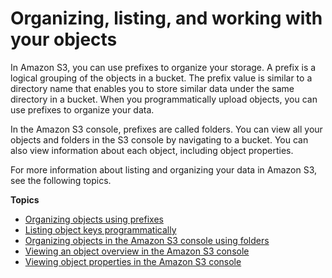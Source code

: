 # Organizing, listing, and working with your objects<a name="organizing-objects"></a>

In Amazon S3, you can use prefixes to organize your storage\. A prefix is a logical grouping of the objects in a bucket\. The prefix value is similar to a directory name that enables you to store similar data under the same directory in a bucket\. When you programmatically upload objects, you can use prefixes to organize your data\.

In the Amazon S3 console, prefixes are called folders\. You can view all your objects and folders in the S3 console by navigating to a bucket\. You can also view information about each object, including object properties\.

For more information about listing and organizing your data in Amazon S3, see the following topics\.

**Topics**
+ [Organizing objects using prefixes](using-prefixes.md)
+ [Listing object keys programmatically](ListingKeysUsingAPIs.md)
+ [Organizing objects in the Amazon S3 console using folders](using-folders.md)
+ [Viewing an object overview in the Amazon S3 console](view-object-overview.md)
+ [Viewing object properties in the Amazon S3 console](view-object-properties.md)